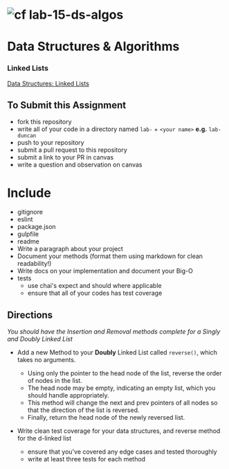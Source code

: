 ![cf](https://i.imgur.com/7v5ASc8.png) lab-15-ds-algos
======
# Data Structures & Algorithms

### Linked Lists

[Data Structures: Linked Lists](https://en.wikipedia.org/wiki/Linked_list)

## To Submit this Assignment
  * fork this repository
  * write all of your code in a directory named `lab-` + `<your name>` **e.g.** `lab-duncan`
  * push to your repository
  * submit a pull request to this repository
  * submit a link to your PR in canvas
  * write a question and observation on canvas

# Include
* gitignore
* eslint
* package.json
* gulpfile
* readme
 * Write a paragraph about your project
 * Document your methods (format them using markdown for clean readability!)
 * Write docs on your implementation and document your Big-O
* tests
  * use chai's expect and should where applicable
  * ensure that all of your codes has test coverage

## Directions
*You should have the Insertion and Removal methods complete for a Singly and Doubly Linked List*
* Add a new Method to your **Doubly** Linked List called `reverse()`, which takes no arguments.
  * Using only the pointer to the head node of the list, reverse the order of nodes in the list.
  * The head node may be empty, indicating an empty list, which you should handle appropriately.
  * This method will change the next and prev pointers of all nodes so that the direction of the list is reversed.
  * Finally, return the head node of the newly reversed list.

* Write clean test coverage for your data structures, and reverse method for the d-linked list
  * ensure that you've covered any edge cases and tested thoroughly
  * write at least three tests for each method

